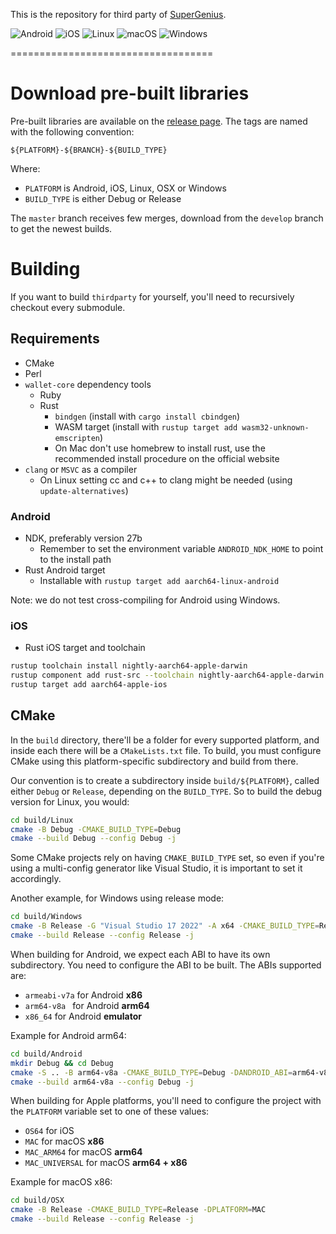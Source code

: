 This is the repository for third party of [SuperGenius](https://github.com/GeniusVentures/SuperGenius/).

![Android](https://github.com/GeniusVentures/thirdparty/actions/workflows/Android.yml/badge.svg?branch=master)
![iOS](https://github.com/GeniusVentures/thirdparty/actions/workflows/iOS.yml/badge.svg?branch=master)
![Linux](https://github.com/GeniusVentures/thirdparty/actions/workflows/Linux.yml/badge.svg?branch=master)
![macOS](https://github.com/GeniusVentures/thirdparty/actions/workflows/macOS.yml/badge.svg?branch=master)
![Windows](https://github.com/GeniusVentures/thirdparty/actions/workflows/Windows.yml/badge.svg?branch=master)

===================================

# Download pre-built libraries

Pre-built libraries are available on the [release page](https://github.com/GeniusVentures/thirdparty/releases). The tags are named with the following convention:

`${PLATFORM}-${BRANCH}-${BUILD_TYPE}`

Where:

- `PLATFORM` is Android, iOS, Linux, OSX or Windows
- `BUILD_TYPE` is either Debug or Release

The `master` branch receives few merges, download from the `develop` branch to get the newest builds.

# Building

If you want to build `thirdparty` for yourself, you'll need to recursively checkout every submodule.

## Requirements

- CMake
- Perl
- `wallet-core` dependency tools
  - Ruby
  - Rust
    - `bindgen` (install with `cargo install cbindgen`)
    - WASM target (install with `rustup target add wasm32-unknown-emscripten`)
    - On Mac don't use homebrew to install rust, use the recommended install procedure on the official website
- `clang` or `MSVC` as a compiler
    - On Linux setting cc and c++ to clang might be needed (using `update-alternatives`)

### Android

- NDK, preferably version 27b
  - Remember to set the environment variable `ANDROID_NDK_HOME` to point to the install path 
- Rust Android target
  - Installable with `rustup target add aarch64-linux-android`

Note: we do not test cross-compiling for Android using Windows.

### iOS

- Rust iOS target and toolchain

```bash
rustup toolchain install nightly-aarch64-apple-darwin
rustup component add rust-src --toolchain nightly-aarch64-apple-darwin
rustup target add aarch64-apple-ios
```

## CMake

In the `build` directory, there'll be a folder for every supported platform, and inside each there will be a `CMakeLists.txt` file. To build, you must configure CMake using this platform-specific subdirectory and build from there.

Our convention is to create a subdirectory inside `build/${PLATFORM}`, called either `Debug` or `Release`, depending on the `BUILD_TYPE`. So to build the debug version for Linux, you would:

```bash
cd build/Linux
cmake -B Debug -CMAKE_BUILD_TYPE=Debug
cmake --build Debug --config Debug -j
```

Some CMake projects rely on having `CMAKE_BUILD_TYPE` set, so even if you're using a multi-config generator like Visual Studio, it is important to set it accordingly.

Another example, for Windows using release mode:

```bash
cd build/Windows
cmake -B Release -G "Visual Studio 17 2022" -A x64 -CMAKE_BUILD_TYPE=Release
cmake --build Release --config Release -j
```

When building for Android, we expect each ABI to have its own subdirectory. You need to configure the ABI to be built. The ABIs supported are:

- `armeabi-v7a` for Android **x86**
- `arm64-v8a ` for Android **arm64**
- `x86_64` for Android **emulator**


Example for Android arm64:

```bash
cd build/Android
mkdir Debug && cd Debug
cmake -S .. -B arm64-v8a -CMAKE_BUILD_TYPE=Debug -DANDROID_ABI=arm64-v8a
cmake --build arm64-v8a --config Debug -j
```

When building for Apple platforms, you'll need to configure the project with the `PLATFORM` variable set to one of these values:

- `OS64` for iOS
- `MAC` for macOS **x86**
- `MAC_ARM64` for macOS **arm64**
- `MAC_UNIVERSAL` for macOS **arm64 + x86**

Example for macOS x86:

```bash
cd build/OSX
cmake -B Release -CMAKE_BUILD_TYPE=Release -DPLATFORM=MAC
cmake --build Release --config Release -j
```
